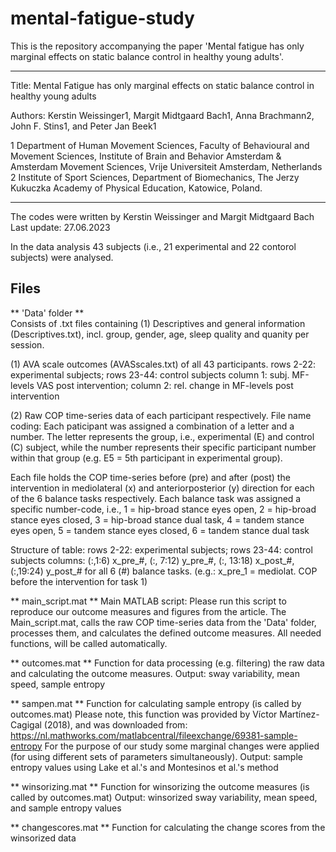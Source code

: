 # mental-fatigue-study
This is the repository accompanying the paper 'Mental fatigue has only marginal effects on static balance control in healthy young adults'.

-------------------------------------------------------------------------------------------------

Title: Mental Fatigue has only marginal effects on static balance control in healthy young adults

Authors: Kerstin Weissinger1, Margit Midtgaard Bach1, Anna Brachmann2, John F. Stins1, and Peter Jan Beek1

1 Department of Human Movement Sciences, Faculty of Behavioural and Movement Sciences, Institute of Brain and Behavior Amsterdam & Amsterdam Movement Sciences, Vrije Universiteit Amsterdam, Netherlands
2 Institute of Sport Sciences, Department of Biomechanics, The Jerzy Kukuczka Academy of Physical Education, Katowice, Poland.

-------------------------------------------------------------------------------------------------

The codes were written by Kerstin Weissinger and Margit Midtgaard Bach
Last update: 27.06.2023

In the data analysis 43 subjects (i.e., 21 experimental and 22 contorol subjects) were analysed.

Files
------

** 'Data' folder **		
Consists of .txt files containing 
(1) Descriptives and general information (Descriptives.txt), incl. group, gender, age, sleep quality and quanity per session.

(1) AVA scale outcomes (AVASscales.txt) of all 43 participants.
rows 2-22: experimental subjects; rows 23-44: control subjects
column 1: subj. MF-levels VAS post intervention; column 2: rel. change in MF-levels post intervention
	
(2) Raw COP time-series data of each participant respectively.
File name coding: Each paticipant was assigned a combination of a letter and a number. The letter represents the group, i.e., experimental (E) and control (C) subject, while the number represents their specific participant number within that group (e.g. E5 = 5th participant in experimental group).  

Each file holds the COP time-series before (pre) and after (post) the intervention in mediolateral (x) and anteriorposterior (y) direction for each of the 6 balance tasks respectively. Each balance task was assigned a specific number-code, i.e., 1 = hip-broad stance eyes open, 2 = hip-broad stance eyes closed, 3 = hip-broad stance dual task, 4 = tandem stance eyes open, 5 = tandem stance eyes closed, 6 = tandem stance dual task

Structure of table: 
rows 2-22: experimental subjects; rows 23-44: control subjects
columns: (:,1:6) x_pre_#, (:, 7:12) y_pre_#, (:, 13:18) x_post_#, (:,19:24) y_post_# for all 6 (#) balance tasks. (e.g.: x_pre_1 = mediolat. COP before the intervention for task 1)

			    
** main_script.mat **
Main MATLAB script: Please run this script to reproduce our outcome measures and figures from the article.
The Main_script.mat, calls the raw COP time-series data from the 'Data' folder, processes them, and calculates the defined outcome measures. 
All needed functions, will be called automatically.  


** outcomes.mat **
Function for data processing (e.g. filtering) the raw data and calculating the outcome measures. 
Output: sway variability, mean speed, sample entropy


** sampen.mat **
Function for calculating sample entropy (is called by outcomes.mat)
Please note, this function was provided by Víctor Martínez-Cagigal (2018), and was downloaded from:		
https://nl.mathworks.com/matlabcentral/fileexchange/69381-sample-entropy
For the purpose of our study some marginal changes were applied (for using different sets of parameters simultaneously).
Output: sample entropy values using Lake et al.'s and Montesinos et al.'s method


** winsorizing.mat **
Function for winsorizing the outcome measures (is called by outcomes.mat)
Output: winsorized sway variability, mean speed, and sample entropy values


** changescores.mat **
Function for calculating the change scores from the winsorized data
